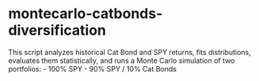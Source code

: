 # montecarlo-catbonds-diversification
This script analyzes historical Cat Bond and SPY returns, fits distributions, evaluates them statistically, and runs a Monte Carlo simulation of two portfolios:   - 100% SPY   - 90% SPY / 10% Cat Bonds
